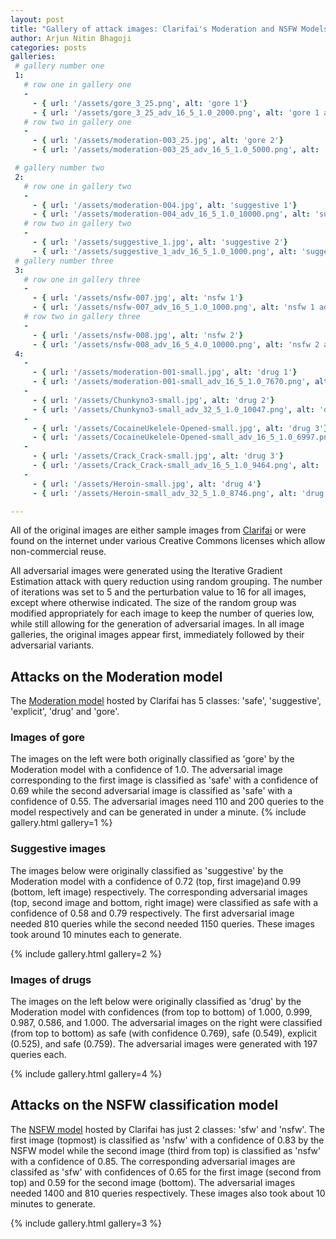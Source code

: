 ```yaml
---
layout: post
title: "Gallery of attack images: Clarifai's Moderation and NSFW Models"
author: Arjun Nitin Bhagoji
categories: posts
galleries:
 # gallery number one
 1:
   # row one in gallery one
   -
     - { url: '/assets/gore_3_25.png', alt: 'gore 1'}
     - { url: '/assets/gore_3_25_adv_16_5_1.0_2000.png', alt: 'gore 1 adv'}
   # row two in gallery one
   -
     - { url: '/assets/moderation-003_25.jpg', alt: 'gore 2'}
     - { url: '/assets/moderation-003_25_adv_16_5_1.0_5000.png', alt: 'gore 2 adv'}

 # gallery number two
 2: 
   # row one in gallery two
   -
     - { url: '/assets/moderation-004.jpg', alt: 'suggestive 1'}
     - { url: '/assets/moderation-004_adv_16_5_1.0_10000.png', alt: 'suggestive 1 adv'}
   # row two in gallery two
   -
     - { url: '/assets/suggestive_1.jpg', alt: 'suggestive 2'}
     - { url: '/assets/suggestive_1_adv_16_5_1.0_1000.png', alt: 'suggestive 2'}
 # gallery number three
 3: 
   # row one in gallery three
   -
     - { url: '/assets/nsfw-007.jpg', alt: 'nsfw 1'}
     - { url: '/assets/nsfw-007_adv_16_5_1.0_1000.png', alt: 'nsfw 1 adv'}
   # row two in gallery three
   -
     - { url: '/assets/nsfw-008.jpg', alt: 'nsfw 2'}
     - { url: '/assets/nsfw-008_adv_16_5_4.0_10000.png', alt: 'nsfw 2 adv'}
 4:
   -
     - { url: '/assets/moderation-001-small.jpg', alt: 'drug 1'}
     - { url: '/assets/moderation-001-small_adv_16_5_1.0_7670.png', alt: 'drug 1 adv'}
   -
     - { url: '/assets/Chunkyno3-small.jpg', alt: 'drug 2'}
     - { url: '/assets/Chunkyno3-small_adv_32_5_1.0_10047.png', alt: 'drug 2 adv'}
   -
     - { url: '/assets/CocaineUkelele-Opened-small.jpg', alt: 'drug 3'}
     - { url: '/assets/CocaineUkelele-Opened-small_adv_16_5_1.0_6997.png', alt: 'drug 3 adv'}
   -
     - { url: '/assets/Crack_Crack-small.jpg', alt: 'drug 3'}
     - { url: '/assets/Crack_Crack-small_adv_16_5_1.0_9464.png', alt: 'drug 3 adv'}
   -
     - { url: '/assets/Heroin-small.jpg', alt: 'drug 4'}
     - { url: '/assets/Heroin-small_adv_32_5_1.0_8746.png', alt: 'drug 4 adv'}

---
```


All of the original images are either sample images from [Clarifai][clarifai] or were found on the internet under various Creative Commons licenses which allow non-commercial reuse.

All adversarial images were generated using the Iterative Gradient Estimation attack with query reduction using random grouping. The number of iterations was set to 5 and the perturbation value to 16 for all images, except where otherwise indicated. The size of the random group was modified appropriately for each image to keep the number of queries low, while still allowing for the generation of adversarial images. In all image galleries, the original images appear first, immediately followed by their adversarial variants.


## Attacks on the Moderation model
The [Moderation model][content-moderation-api] hosted by Clarifai has 5 classes: 'safe', 'suggestive', 'explicit', 'drug' and 'gore'. 

### Images of gore

The images on the left were both originally classified as 'gore' by the Moderation model with a confidence of 1.0. The adversarial image corresponding to the first image is classified as 'safe' with a confidence of 0.69 while the second adversarial image is classified as 'safe' with a confidence of 0.55. The adversarial images need 110 and 200 queries to the model respectively and can be generated in under a minute.
{% include gallery.html  gallery=1 %}

### Suggestive images

The images below were originally classified as 'suggestive' by the Moderation model with a confidence of 0.72 (top, first image)and 0.99 (bottom, left image) respectively. The corresponding adversarial images (top, second image and bottom, right image) were classified as safe with a confidence of 0.58 and 0.79 respectively. The first adversarial image needed 810 queries while the second needed 1150 queries. These images took around 10 minutes each to generate.

{% include gallery.html  gallery=2 %}

### Images of drugs

The images on the left below were originally classified as 'drug' by the Moderation model with confidences (from top to bottom) of 1.000, 0.999, 0.987, 0.586, and 1.000.
The adversarial images on the right were classified (from top to bottom) as safe (with confidence 0.769), safe (0.549), explicit (0.525), and safe (0.759).
The adversarial images were generated with 197 queries each.

{% include gallery.html gallery=4 %}

## Attacks on the NSFW classification model
The [NSFW model][nsfw-api] hosted by Clarifai has just 2 classes: 'sfw' and 'nsfw'. The first image (topmost) is classified as 'nsfw' with a confidence of 0.83 by the NSFW model while the second image (third from top) is classified as 'nsfw' with a confidence of 0.85. The corresponding adversarial images are classifed as 'sfw' with confidences of 0.65 for the first image (second from top) and 0.59 for the second image (bottom). The adversarial images needed 1400 and 810 queries respectively. These images also took about 10 minutes to generate.

{% include gallery.html  gallery=3 %}


[content-moderation-api]: https://clarifai.com/models/moderation-image-recognition-model/d16f390eb32cad478c7ae150069bd2c6
[nsfw-api]: https://clarifai.com/models/nsfw-image-recognition-model/e9576d86d2004ed1a38ba0cf39ecb4b1
[clarifai]: https://clarifai.com